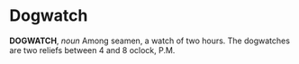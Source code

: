 # Dogwatch

**DOGWATCH**, _noun_ Among seamen, a watch of two hours. The dogwatches are two reliefs between 4 and 8 oclock, P.M.
